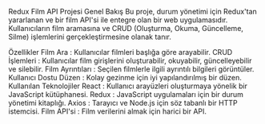 Redux Film API Projesi
Genel Bakış
Bu proje, durum yönetimi için Redux'tan yararlanan ve bir film API'si ile entegre olan bir web uygulamasıdır. Kullanıcıların film aramasına ve CRUD (Oluşturma, Okuma, Güncelleme, Silme) işlemlerini gerçekleştirmesine olanak tanır.

Özellikler
Film Ara : Kullanıcılar filmleri başlığa göre arayabilir.
CRUD İşlemleri : Kullanıcılar film girişlerini oluşturabilir, okuyabilir, güncelleyebilir ve silebilir.
Film Ayrıntıları : Seçilen filmlerle ilgili ayrıntılı bilgileri görüntüler.
Kullanıcı Dostu Düzen : Kolay gezinme için iyi yapılandırılmış bir düzen.
Kullanılan Teknolojiler
React : Kullanıcı arayüzleri oluşturmaya yönelik bir JavaScript kütüphanesi.
Redux : JavaScript uygulamaları için bir durum yönetimi kitaplığı.
Axios : Tarayıcı ve Node.js için söz tabanlı bir HTTP istemcisi.
Film API'si : Film verilerini almak için harici bir API.
